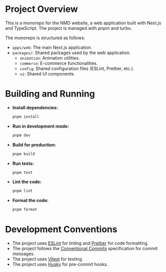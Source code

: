 # Project Overview

This is a monorepo for the NMD website, a web application built with Next.js and TypeScript. The project is managed with pnpm and turbo.

The monorepo is structured as follows:

-   `apps/web`: The main Next.js application.
-   `packages/`: Shared packages used by the web application.
    -   `animation`: Animation utilities.
    -   `commerce`: E-commerce functionalities.
    -   `config`: Shared configuration files (ESLint, Prettier, etc.).
    -   `ui`: Shared UI components.

# Building and Running

-   **Install dependencies:**
    ```bash
    pnpm install
    ```
-   **Run in development mode:**
    ```bash
    pnpm dev
    ```
-   **Build for production:**
    ```bash
    pnpm build
    ```
-   **Run tests:**
    ```bash
    pnpm test
    ```
-   **Lint the code:**
    ```bash
    pnpm lint
    ```
-   **Format the code:**
    ```bash
    pnpm format
    ```

# Development Conventions

-   The project uses [ESLint](https://eslint.org/) for linting and [Prettier](https://prettier.io/) for code formatting.
-   The project follows the [Conventional Commits](https://www.conventionalcommits.org/) specification for commit messages.
-   The project uses [Vitest](https://vitest.dev/) for testing.
-   The project uses [Husky](https://typicode.github.io/husky/#/) for pre-commit hooks.

